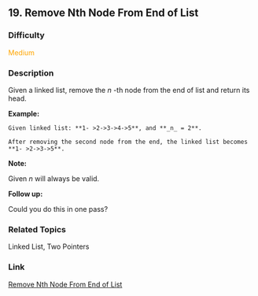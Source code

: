 ## 19. Remove Nth Node From End of List
### Difficulty

 <font color=orange>Medium</font>

### Description

Given a linked list, remove the _n_ -th node from the end of list and return
its head.

**Example:**
            Given linked list: **1- >2->3->4->5**, and **_n_ = 2**.        After removing the second node from the end, the linked list becomes **1- >2->3->5**.    

**Note:**

Given _n_ will always be valid.

**Follow up:**

Could you do this in one pass?


### Related Topics

Linked List, Two Pointers


### Link
[Remove Nth Node From End of List](https://leetcode.com/problems/remove-nth-node-from-end-of-list)
